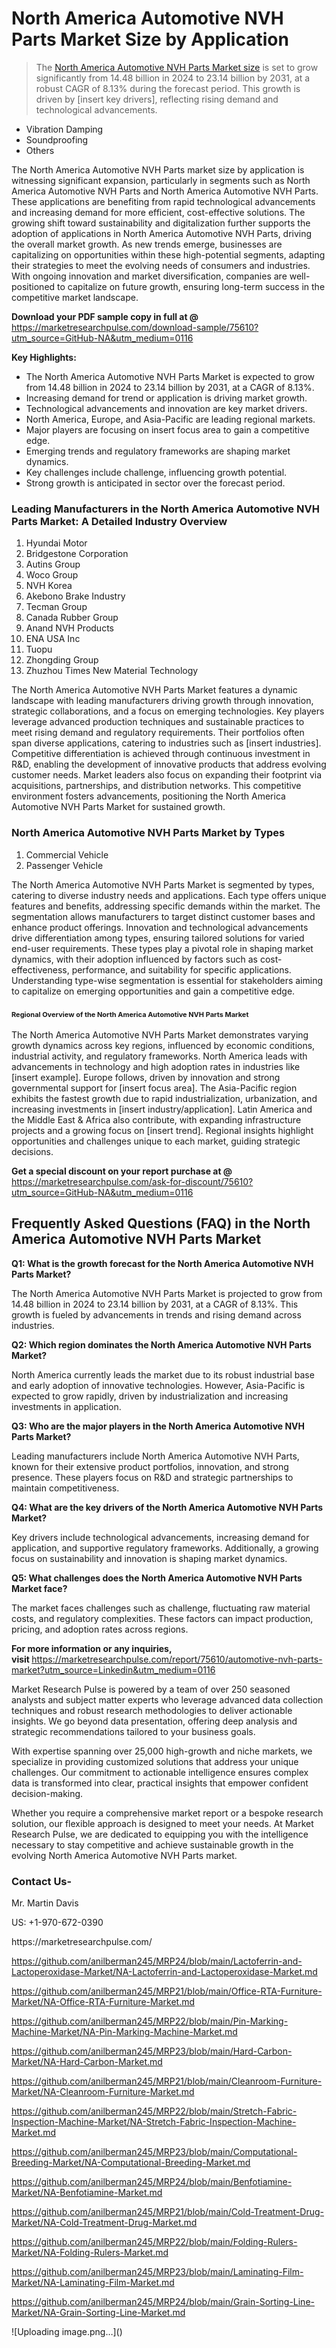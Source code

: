 <h1>North America Automotive NVH Parts Market&nbsp;Size by Application</h1><blockquote><p>The <a href="https://marketresearchpulse.com/download-sample/75610?utm_source=GitHub-NA&amp;utm_medium=0116">North America Automotive NVH Parts Market size</a> is set to grow significantly from 14.48 billion in 2024 to 23.14 billion by 2031, at a robust CAGR of 8.13% during the forecast period. This growth is driven by [insert key drivers], reflecting rising demand and technological advancements.</p></blockquote><ul><li>Vibration Damping<li> Soundproofing<li> Others</li></ul><p>The North America Automotive NVH Parts market size by application is witnessing significant expansion, particularly in segments such as North America Automotive NVH Parts and North America Automotive NVH Parts. These applications are benefiting from rapid technological advancements and increasing demand for more efficient, cost-effective solutions. The growing shift toward sustainability and digitalization further supports the adoption of applications in North America Automotive NVH Parts, driving the overall market growth. As new trends emerge, businesses are capitalizing on opportunities within these high-potential segments, adapting their strategies to meet the evolving needs of consumers and industries. With ongoing innovation and market diversification, companies are well-positioned to capitalize on future growth, ensuring long-term success in the competitive market landscape.</p><p><strong>Download your PDF sample copy in full at @ </strong><a href="https://marketresearchpulse.com/download-sample/75610?utm_source=GitHub-NA&amp;utm_medium=0116">https://marketresearchpulse.com/download-sample/75610?utm_source=GitHub-NA&amp;utm_medium=0116</a></p><p><strong>Key Highlights: </strong></p><ul><li>The North America Automotive NVH Parts Market is expected to grow from 14.48 billion in 2024 to 23.14 billion by 2031, at a CAGR of 8.13%.</li><li>Increasing demand for trend or application is driving market growth.</li><li>Technological advancements and innovation are key market drivers.</li><li>North America, Europe, and Asia-Pacific are leading regional markets.</li><li>Major players are focusing on insert focus area to gain a competitive edge.</li><li>Emerging trends and regulatory frameworks are shaping market dynamics.</li><li>Key challenges include challenge, influencing growth potential.</li><li>Strong growth is anticipated in sector over the forecast period.</li></ul><h3>Leading Manufacturers in the North America Automotive NVH Parts Market: A Detailed Industry Overview</h3><ol><li>Hyundai Motor</li><li>Bridgestone Corporation</li><li>Autins Group</li><li>Woco Group</li><li>NVH Korea</li><li>Akebono Brake Industry</li><li>Tecman Group</li><li>Canada Rubber Group</li><li>Anand NVH Products</li><li>ENA USA Inc</li><li>Tuopu</li><li>Zhongding Group</li><li>Zhuzhou Times New Material Technology</li></ol><div class="flex max-w-full flex-col flex-grow"><div class="min-h-8 text-message flex w-full flex-col items-end gap-2 whitespace-normal break-words [.text-message+&amp;]:mt-5" dir="auto" data-message-author-role="assistant" data-message-id="fd8432e4-4910-450d-b182-61b7bfb0a01f" data-message-model-slug="gpt-4o"><div class="flex w-full flex-col gap-1 empty:hidden first:pt-[3px]"><div class="markdown prose w-full break-words dark:prose-invert light"><p>The North America Automotive NVH Parts Market features a dynamic landscape with leading manufacturers driving growth through innovation, strategic collaborations, and a focus on emerging technologies. Key players leverage advanced production techniques and sustainable practices to meet rising demand and regulatory requirements. Their portfolios often span diverse applications, catering to industries such as [insert industries]. Competitive differentiation is achieved through continuous investment in R&amp;D, enabling the development of innovative products that address evolving customer needs. Market leaders also focus on expanding their footprint via acquisitions, partnerships, and distribution networks. This competitive environment fosters advancements, positioning the North America Automotive NVH Parts Market for sustained growth.</p></div></div></div></div><h3>North America Automotive NVH Parts Market by Types</h3><ol><li>Commercial Vehicle<li> Passenger Vehicle</li></ol><div class="flex max-w-full flex-col flex-grow"><div class="min-h-8 text-message flex w-full flex-col items-end gap-2 whitespace-normal break-words [.text-message+&amp;]:mt-5" dir="auto" data-message-author-role="assistant" data-message-id="084470be-0bb7-4664-bddf-5156b4f41249" data-message-model-slug="gpt-4o-mini"><div class="flex w-full flex-col gap-1 empty:hidden first:pt-[3px]"><div class="markdown prose w-full break-words dark:prose-invert light"><p>The North America Automotive NVH Parts Market is segmented by types, catering to diverse industry needs and applications. Each type offers unique features and benefits, addressing specific demands within the market. The segmentation allows manufacturers to target distinct customer bases and enhance product offerings. Innovation and technological advancements drive differentiation among types, ensuring tailored solutions for varied end-user requirements. These types play a pivotal role in shaping market dynamics, with their adoption influenced by factors such as cost-effectiveness, performance, and suitability for specific applications. Understanding type-wise segmentation is essential for stakeholders aiming to capitalize on emerging opportunities and gain a competitive edge.</p></div></div></div></div><h3><span style="font-size: 11px;">Regional Overview of the North America Automotive NVH Parts Market</span></h3><div class="flex max-w-full flex-col flex-grow"><div class="min-h-8 text-message flex w-full flex-col items-end gap-2 whitespace-normal break-words [.text-message+&amp;]:mt-5" dir="auto" data-message-author-role="assistant" data-message-id="e9038762-ce64-4e30-91c9-9bd413514231" data-message-model-slug="gpt-4o-mini"><div class="flex w-full flex-col gap-1 empty:hidden first:pt-[3px]"><div class="markdown prose w-full break-words dark:prose-invert light"><p>The North America Automotive NVH Parts Market demonstrates varying growth dynamics across key regions, influenced by economic conditions, industrial activity, and regulatory frameworks. North America leads with advancements in technology and high adoption rates in industries like [insert example]. Europe follows, driven by innovation and strong governmental support for [insert focus area]. The Asia-Pacific region exhibits the fastest growth due to rapid industrialization, urbanization, and increasing investments in [insert industry/application]. Latin America and the Middle East &amp; Africa also contribute, with expanding infrastructure projects and a growing focus on [insert trend]. Regional insights highlight opportunities and challenges unique to each market, guiding strategic decisions.</p></div></div></div></div><p><strong>Get a special discount on your report purchase at @ </strong><a href="https://marketresearchpulse.com/ask-for-discount/75610?utm_source=GitHub-NA&amp;utm_medium=0116">https://marketresearchpulse.com/ask-for-discount/75610?utm_source=GitHub-NA&amp;utm_medium=0116</a></p><h2>Frequently Asked Questions (FAQ) in the North America Automotive NVH Parts Market</h2><p><strong>Q1: What is the growth forecast for the North America Automotive NVH Parts Market?</strong></p><p>The North America Automotive NVH Parts Market is projected to grow from 14.48 billion in 2024 to 23.14 billion by 2031, at a CAGR of 8.13%. This growth is fueled by advancements in trends and rising demand across industries.</p><p><strong>Q2: Which region dominates the North America Automotive NVH Parts Market?</strong></p><p>North America currently leads the market due to its robust industrial base and early adoption of innovative technologies. However, Asia-Pacific is expected to grow rapidly, driven by industrialization and increasing investments in application.</p><p><strong>Q3: Who are the major players in the North America Automotive NVH Parts Market?</strong></p><p>Leading manufacturers include North America Automotive NVH Parts, known for their extensive product portfolios, innovation, and strong presence. These players focus on R&amp;D and strategic partnerships to maintain competitiveness.</p><p><strong>Q4: What are the key drivers of the North America Automotive NVH Parts Market?</strong></p><p>Key drivers include technological advancements, increasing demand for application, and supportive regulatory frameworks. Additionally, a growing focus on sustainability and innovation is shaping market dynamics.</p><p><strong>Q5: What challenges does the North America Automotive NVH Parts Market face?</strong></p><p>The market faces challenges such as challenge, fluctuating raw material costs, and regulatory complexities. These factors can impact production, pricing, and adoption rates across regions.</p><p><strong>For more information or any inquiries, visit&nbsp;</strong><a href="https://marketresearchpulse.com/report/75610/automotive-nvh-parts-market?utm_source=Linkedin&utm_medium=0116">https://marketresearchpulse.com/report/75610/automotive-nvh-parts-market?utm_source=Linkedin&utm_medium=0116</a></p><p>Market Research Pulse is powered by a team of over 250 seasoned analysts and subject matter experts who leverage advanced data collection techniques and robust research methodologies to deliver actionable insights. We go beyond data presentation, offering deep analysis and strategic recommendations tailored to your business goals.</p><p>With expertise spanning over 25,000 high-growth and niche markets, we specialize in providing customized solutions that address your unique challenges. Our commitment to actionable intelligence ensures complex data is transformed into clear, practical insights that empower confident decision-making.</p><p>Whether you require a comprehensive market report or a bespoke research solution, our flexible approach is designed to meet your needs. At Market Research Pulse, we are dedicated to equipping you with the intelligence necessary to stay competitive and achieve sustainable growth in the evolving North America Automotive NVH Parts market.</p><h3><strong>Contact Us-</strong></h3><p>Mr. Martin Davis</p><p>US: +1-970-672-0390</p><p>https://marketresearchpulse.com/</p><p><a href="https://github.com/anilberman245/MRP24/blob/main/Lactoferrin-and-Lactoperoxidase-Market/NA-Lactoferrin-and-Lactoperoxidase-Market.md">https://github.com/anilberman245/MRP24/blob/main/Lactoferrin-and-Lactoperoxidase-Market/NA-Lactoferrin-and-Lactoperoxidase-Market.md</a></p><p><a href="https://github.com/anilberman245/MRP21/blob/main/Office-RTA-Furniture-Market/NA-Office-RTA-Furniture-Market.md">https://github.com/anilberman245/MRP21/blob/main/Office-RTA-Furniture-Market/NA-Office-RTA-Furniture-Market.md</a></p><p><a href="https://github.com/anilberman245/MRP22/blob/main/Pin-Marking-Machine-Market/NA-Pin-Marking-Machine-Market.md">https://github.com/anilberman245/MRP22/blob/main/Pin-Marking-Machine-Market/NA-Pin-Marking-Machine-Market.md</a></p><p><a href="https://github.com/anilberman245/MRP23/blob/main/Hard-Carbon-Market/NA-Hard-Carbon-Market.md">https://github.com/anilberman245/MRP23/blob/main/Hard-Carbon-Market/NA-Hard-Carbon-Market.md</a></p><p><a href="https://github.com/anilberman245/MRP21/blob/main/Cleanroom-Furniture-Market/NA-Cleanroom-Furniture-Market.md">https://github.com/anilberman245/MRP21/blob/main/Cleanroom-Furniture-Market/NA-Cleanroom-Furniture-Market.md</a></p><p><a href="https://github.com/anilberman245/MRP22/blob/main/Stretch-Fabric-Inspection-Machine-Market/NA-Stretch-Fabric-Inspection-Machine-Market.md">https://github.com/anilberman245/MRP22/blob/main/Stretch-Fabric-Inspection-Machine-Market/NA-Stretch-Fabric-Inspection-Machine-Market.md</a></p><p><a href="https://github.com/anilberman245/MRP23/blob/main/Computational-Breeding-Market/NA-Computational-Breeding-Market.md">https://github.com/anilberman245/MRP23/blob/main/Computational-Breeding-Market/NA-Computational-Breeding-Market.md</a></p><p><a href="https://github.com/anilberman245/MRP24/blob/main/Benfotiamine-Market/NA-Benfotiamine-Market.md">https://github.com/anilberman245/MRP24/blob/main/Benfotiamine-Market/NA-Benfotiamine-Market.md</a></p><p><a href="https://github.com/anilberman245/MRP21/blob/main/Cold-Treatment-Drug-Market/NA-Cold-Treatment-Drug-Market.md">https://github.com/anilberman245/MRP21/blob/main/Cold-Treatment-Drug-Market/NA-Cold-Treatment-Drug-Market.md</a></p><p><a href="https://github.com/anilberman245/MRP22/blob/main/Folding-Rulers-Market/NA-Folding-Rulers-Market.md">https://github.com/anilberman245/MRP22/blob/main/Folding-Rulers-Market/NA-Folding-Rulers-Market.md</a></p><p><a href="https://github.com/anilberman245/MRP23/blob/main/Laminating-Film-Market/NA-Laminating-Film-Market.md">https://github.com/anilberman245/MRP23/blob/main/Laminating-Film-Market/NA-Laminating-Film-Market.md</a></p><p><a href="https://github.com/anilberman245/MRP24/blob/main/Grain-Sorting-Line-Market/NA-Grain-Sorting-Line-Market.md">https://github.com/anilberman245/MRP24/blob/main/Grain-Sorting-Line-Market/NA-Grain-Sorting-Line-Market.md</a></p>
![Uploading image.png…]()
